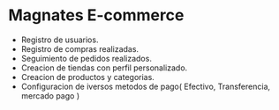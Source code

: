 # Magnates E-commerce

* Registro de usuarios.
* Registro de compras realizadas.
* Seguimiento de pedidos realizados.
* Creacion de tiendas con perfil personalizado.
* Creacion de productos y categorias.
* Configuracion de iversos metodos de pago( Efectivo, Transferencia, mercado pago )

